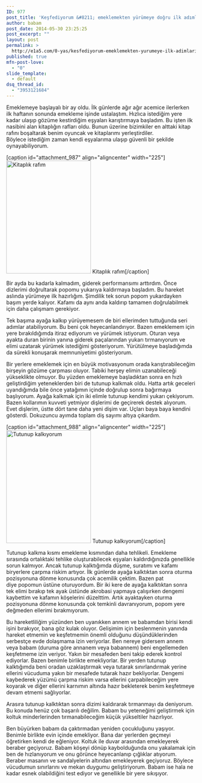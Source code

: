 ```yaml
---
ID: 977
post_title: 'Keşfediyorum &#8211; emeklemekten yürümeye doğru ilk adımlarım'
author: babam
post_date: 2014-05-30 23:25:25
post_excerpt: ""
layout: post
permalink: >
  http://e1a5.com/0-yas/kesfediyorum-emeklemekten-yurumeye-ilk-adimlarim/
published: true
mfn-post-love:
  - "0"
slide_template:
  - default
dsq_thread_id:
  - "3953121684"
---
```

Emeklemeye başlayalı bir ay oldu. İlk günlerde ağır ağır acemice ilerlerken ilk haftanın sonunda emekleme işinde ustalaştım. Hızlıca istediğim yere kadar ulaşıp gözüme kestirdiğim eşyaları karıştırmaya başladım. Bu işten ilk nasibini alan kitaplığın rafları oldu. Bunun üzerine bizimkiler en alttaki kitap rafını boşaltarak benim oyuncak ve kitaplarımı yerleştirdiler. Böylece istediğim zaman kendi eşyalarıma ulaşıp güvenli bir şekilde oynayabiliyorum.

[caption id="attachment_987" align="aligncenter" width="225"]<a href="http://e1a5.com/wp-content/uploads/2014/05/kitapligim.jpg"><img class="wp-image-987 size-medium" src="http://e1a5.com/wp-content/uploads/2014/05/kitapligim-225x300.jpg" alt="Kitaplık rafım" width="225" height="300" /></a> Kitaplık rafım[/caption]

Bir ayda bu kadarla kalmadım, giderek performansımı arttırdım. Önce dizlerimi doğrultarak popomu yukarıya kaldırmaya başladım. Bu hareket aslında yürümeye ilk hazırlığım. Şimdilik tek sorun popom yukardayken başım yerde kalıyor. Kafamı da aynı anda kaldırıp tamamen doğrulabilmek için daha çalışmam gerekiyor.

Tek başıma ayağa kalkıp yürüyemesem de biri ellerimden tuttuğunda seri adımlar atabiliyorum. Bu beni çok heyecanlandırıyor. Bazen emeklemem için yere bırakıldığımda itiraz ediyorum ve yürümek istiyorum. Oturan veya ayakta duran birinin yanına giderek paçalarından yukarı tırmanıyorum ve elimi uzatarak yürümek istediğimi gösteriyorum. Yürütülmeye başladığımda da sürekli konuşarak memnuniyetimi gösteriyorum.

Bir yerlere emeklemek için en büyük motivasyonum orada karıştırabileceğim birşeyin gözüme çarpması oluyor. Tabiki herşey elimin uzanabileceği yükseklikte olmuyor. Bu yüzden emeklemeye başladıktan sonra en hızlı geliştirdiğim yeteneklerden biri de tutunup kalkmak oldu. Hatta artık geceleri uyandığımda bile önce yatağımın içinde doğrulup sonra bağırmaya başlıyorum. Ayağa kalkmak için iki elimle tutunup kendimi yukarı çekiyorum. Bazen kollarımın kuvveti yetmiyor dişlerimi de geçirerek destek alıyorum. Evet dişlerim, üstte dört tane daha yeni dişim var. Uçları baya baya kendini gösterdi. Dokuzuncu ayımda toplam diş sayımı altıya çıkardım.

[caption id="attachment_988" align="aligncenter" width="225"]<a href="http://e1a5.com/wp-content/uploads/2014/05/tutunup_kalkiyorum.jpg"><img class="wp-image-988 size-medium" src="http://e1a5.com/wp-content/uploads/2014/05/tutunup_kalkiyorum-225x300.jpg" alt="Tutunup kalkıyorum" width="225" height="300" /></a> Tutunup kalkıyorum[/caption]

Tutunup kalkma kısmı emekleme kısmından daha tehlikeli. Emekleme sırasında ortalıktaki tehlike oluşturabilecek eşyaları kaldırdığınızda genellikle sorun kalmıyor. Ancak tutunup kalktığımda düşme, suratımı ve kafamı biryerlere çarpma riskim artıyor. İlk günlerde ayağa kalktıktan sonra oturma pozisyonuna dönme konusunda çok acemilik çektim. Bazen pat diye popomun üstüne oturuyordum. Bir iki kere de ayağa kalktıktan sonra tek elimi bırakıp tek ayak üstünde akrobasi yapmaya çalışırken dengemi kaybettim ve kafamın köşelerini düzelttim. Artık ayaktayken oturma pozisyonuna dönme konusunda çok temkinli davranıyorum, popom yere değmeden ellerimi bırakmıyorum.

Bu hareketliliğim yüzünden ben uyanıkken annem ve babamdan birisi kendi işini bırakıyor, bana göz kulak oluyor. Gelişimim için beslenmenin yanında hareket etmemin ve keşfetmemin önemli olduğunu düşündüklerinden serbestçe evde dolaşmama izin veriyorlar. Ben nereye gidersem annem veya babam (duruma göre annanem veya babannem) beni engellemeden keşfetmeme izin veriyor. Yakın bir mesafeden beni takip ederek kontrol ediyorlar. Bazen benimle birlikte emekliyorlar. Bir yerden tutunup kalktığımda beni oradan uzaklaştırmak veya tutarak sınırlandırmak yerine ellerini vücuduma yakın bir mesafede tutarak hazır bekliyorlar. Dengemi kaybederek yüzümü çarpma riskim varsa ellerini çarpabileceğim yere koyarak ve diğer ellerini karnımın altında hazır bekleterek benim keşfetmeye devam etmemi sağlıyorlar.

Arasıra tutunup kalktıktan sonra dizimi kaldırarak tırmanmayı da deniyorum. Bu konuda henüz çok başarılı değilim. Babam bu yeteneğimi geliştirmek için koltuk minderlerinden tırmanabileceğim küçük yükseltiler hazırlıyor.

Ben büyürken babam da çaktırmadan yeniden çocukluğunu yaşıyor. Benimle birlikte evin içinde emekliyor. Bana dar yerlerden geçmeyi öğretirken kendi de eğleniyor. Koltuk ile duvar arasından emekleyerek beraber geçiyoruz. Babam köşeyi dönüp kaybolduğunda onu yakalamak için ben de hızlanıyorum ve onu görünce heyecanlanıp çığlıklar atıyorum. Beraber masanın ve sandalyelerin altından emekleyerek geçiyoruz. Böylece vücudumun sınırlarını ve mekan duygumu geliştiriyorum. Babam ise hala ne kadar esnek olabildiğini test ediyor ve genellikle bir yere sıkışıyor.